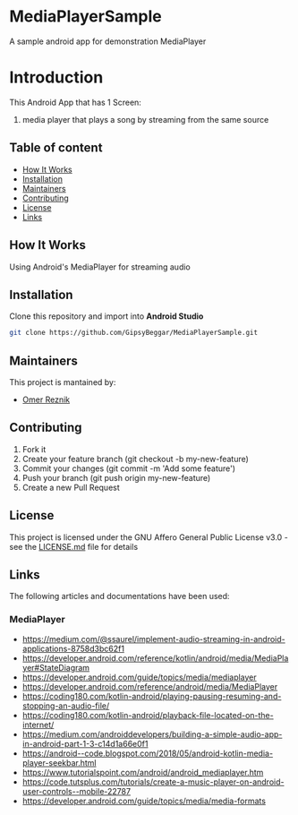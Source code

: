 # MediaPlayerSample
A sample android app for demonstration MediaPlayer


# Introduction
This Android App that has 1 Screen: 
1. media player that plays a song by streaming from the same source


## Table of content
- [How It Works](#How-It-Works)
- [Installation](#Installation)
- [Maintainers](#Maintainers)
- [Contributing](#Contributing)
- [License](#license)
- [Links](#links)


## How It Works
Using Android's MediaPlayer for streaming audio


## Installation
Clone this repository and import into **Android Studio**
```bash
git clone https://github.com/GipsyBeggar/MediaPlayerSample.git
```


## Maintainers
This project is mantained by:
* [Omer Reznik](http://github.com/GipsyBeggar)


## Contributing
1. Fork it
2. Create your feature branch (git checkout -b my-new-feature)
3. Commit your changes (git commit -m 'Add some feature')
4. Push your branch (git push origin my-new-feature)
5. Create a new Pull Request


## License
This project is licensed under the GNU Affero General Public License v3.0 - see the [LICENSE.md](LICENSE.md) file for details


## Links
The following articles and documentations have been used:
### MediaPlayer
- https://medium.com/@ssaurel/implement-audio-streaming-in-android-applications-8758d3bc62f1
- https://developer.android.com/reference/kotlin/android/media/MediaPlayer#StateDiagram
- https://developer.android.com/guide/topics/media/mediaplayer
- https://developer.android.com/reference/android/media/MediaPlayer
- https://coding180.com/kotlin-android/playing-pausing-resuming-and-stopping-an-audio-file/
- https://coding180.com/kotlin-android/playback-file-located-on-the-internet/
- https://medium.com/androiddevelopers/building-a-simple-audio-app-in-android-part-1-3-c14d1a66e0f1
- https://android--code.blogspot.com/2018/05/android-kotlin-media-player-seekbar.html
- https://www.tutorialspoint.com/android/android_mediaplayer.htm
- https://code.tutsplus.com/tutorials/create-a-music-player-on-android-user-controls--mobile-22787
- https://developer.android.com/guide/topics/media/media-formats